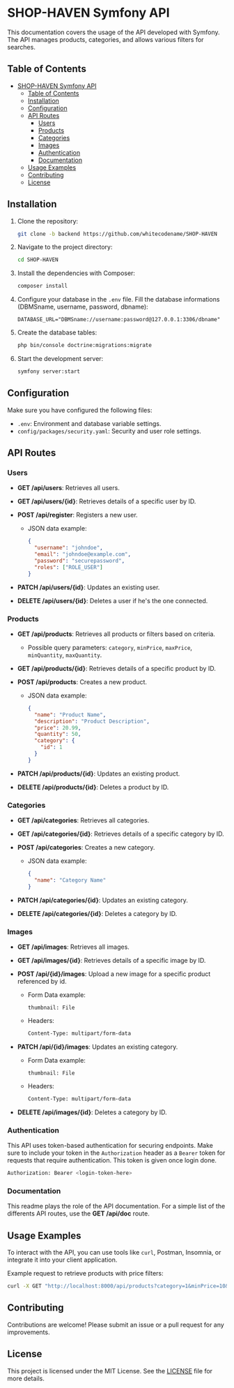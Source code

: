 # SHOP-HAVEN Symfony API

This documentation covers the usage of the API developed with Symfony. The API manages products, categories, and allows various filters for searches.

## Table of Contents

- [SHOP-HAVEN Symfony API](#shop-haven-symfony-api)
  - [Table of Contents](#table-of-contents)
  - [Installation](#installation)
  - [Configuration](#configuration)
  - [API Routes](#api-routes)
    - [Users](#users)
    - [Products](#products)
    - [Categories](#categories)
    - [Images](#images)
    - [Authentication](#authentication)
    - [Documentation](#documentation)
  - [Usage Examples](#usage-examples)
  - [Contributing](#contributing)
  - [License](#license)

## Installation


1. Clone the repository:

   ```bash
   git clone -b backend https://github.com/whitecodename/SHOP-HAVEN
   ```

2. Navigate to the project directory:

   ```bash
   cd SHOP-HAVEN
   ```

3. Install the dependencies with Composer:

   ```bash
   composer install
   ```

4. Configure your database in the `.env` file. Fill the database informations (DBMSname, username, password, dbname):

   ```dotenv
   DATABASE_URL="DBMSname://username:password@127.0.0.1:3306/dbname"
   ```

5. Create the database tables:

   ```bash
   php bin/console doctrine:migrations:migrate
   ```

6. Start the development server:

   ```bash
   symfony server:start
   ```

## Configuration

Make sure you have configured the following files:

- `.env`: Environment and database variable settings.
- `config/packages/security.yaml`: Security and user role settings.

## API Routes

### Users

- **GET /api/users**: Retrieves all users.

- **GET /api/users/{id}**: Retrieves details of a specific user by ID.

- **POST /api/register**: Registers a new user.
  - JSON data example:
    ```json
    {
      "username": "johndoe",
      "email": "johndoe@example.com",
      "password": "securepassword",
      "roles": ["ROLE_USER"]
    }
    ```

- **PATCH /api/users/{id}**: Updates an existing user.

- **DELETE /api/users/{id}**: Deletes a user if he's the one connected.

### Products

- **GET /api/products**: Retrieves all products or filters based on criteria.
  - Possible query parameters: `category`, `minPrice`, `maxPrice`, `minQuantity`, `maxQuantity`.
  
- **GET /api/products/{id}**: Retrieves details of a specific product by ID.

- **POST /api/products**: Creates a new product.
  - JSON data example:
    ```json
    {
      "name": "Product Name",
      "description": "Product Description",
      "price": 20.99,
      "quantity": 50,
      "category": {
        "id": 1
      }
    }
    ```

- **PATCH /api/products/{id}**: Updates an existing product.

- **DELETE /api/products/{id}**: Deletes a product by ID.
  
### Categories

- **GET /api/categories**: Retrieves all categories.

- **GET /api/categories/{id}**: Retrieves details of a specific category by ID.

- **POST /api/categories**: Creates a new category.
  - JSON data example:
    ```json
    {
      "name": "Category Name"
    }
    ```

- **PATCH /api/categories/{id}**: Updates an existing category.

- **DELETE /api/categories/{id}**: Deletes a category by ID.

### Images

- **GET /api/images**: Retrieves all images.

- **GET /api/images/{id}**: Retrieves details of a specific image by ID.

- **POST /api/{id}/images**: Upload a new image for a specific product referenced by id.
  - Form Data example:
    ```Form Data
    thumbnail: File
    ```
  - Headers:
    ```bash
    Content-Type: multipart/form-data
    ```

- **PATCH /api/{id}/images**: Updates an existing category.
  - Form Data example:
    ```Form Data
    thumbnail: File
    ```
  - Headers:
    ```bash
    Content-Type: multipart/form-data
    ```

- **DELETE /api/images/{id}**: Deletes a category by ID.

### Authentication

This API uses token-based authentication for securing endpoints. Make sure to include your token in the `Authorization` header as a `Bearer` token for requests that require authentication. This token is given once login done.

```bash
Authorization: Bearer <login-token-here>
```

### Documentation

This readme plays the role of the API documentation. For a simple list of the differents API routes, use the **GET /api/doc** route.

## Usage Examples

To interact with the API, you can use tools like `curl`, Postman, Insomnia, or integrate it into your client application.

Example request to retrieve products with price filters:

```bash
curl -X GET "http://localhost:8000/api/products?category=1&minPrice=10&maxPrice=50" -H "accept: application/json"
```

## Contributing

Contributions are welcome! Please submit an issue or a pull request for any improvements.

## License

This project is licensed under the MIT License. See the [LICENSE](LICENSE) file for more details.